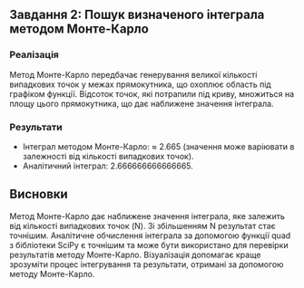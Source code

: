 ## Завдання 2: Пошук визначеного інтеграла методом Монте-Карло

### Реалізація

Метод Монте-Карло передбачає генерування великої кількості випадкових точок у межах прямокутника, що охоплює область під графіком функції. Відсоток точок, які потрапили під криву, множиться на площу цього прямокутника, що дає наближене значення інтеграла.

### Результати
- Інтеграл методом Монте-Карло: ≈ 2.665 (значення може варіювати в залежності від кількості випадкових точок).
- Аналітичний інтеграл: 2.666666666666665.

## Висновки
Метод Монте-Карло дає наближене значення інтеграла, яке залежить від кількості випадкових точок (N). Зі збільшенням N результат стає точнішим. Аналітичне обчислення інтеграла за допомогою функції quad з бібліотеки SciPy є точнішим та може бути використано для перевірки результатів методу Монте-Карло. Візуалізація допомагає краще зрозуміти процес інтегрування та результати, отримані за допомогою методу Монте-Карло.